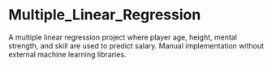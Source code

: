 # Multiple_Linear_Regression
A multiple linear regression project where player age, height, mental strength, and skill are used to predict salary. Manual implementation without external machine learning libraries.
